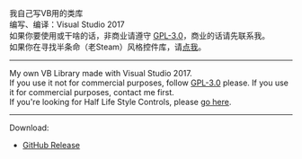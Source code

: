 我自己写VB用的类库  
编写、编译：Visual Studio 2017  
如果你要使用或干啥的话，非商业请遵守 [GPL-3.0](https://github.com/gordonwalkedby/Walkedbys_Library/blob/master/LICENSE)，商业的话请先联系我。  
如果你在寻找半条命（老Steam）风格控件库，请[点我](https://github.com/gordonwalkedby/Walkedbys_Library/blob/master/WL/HLControl/README.md)。

-----

My own VB Library made with Visual Studio 2017.  
If you use it not for commercial purposes, follow [GPL-3.0](https://github.com/gordonwalkedby/Walkedbys_Library/blob/master/LICENSE) please. If you use it for commercial purposes, contact me first.  
If you're looking for Half Life Style Controls, please [go here](https://github.com/gordonwalkedby/Walkedbys_Library/blob/master/WL/HLControl/README.md).  

-----

Download: 

- [GitHub Release](https://github.com/gordonwalkedby/Walkedbys_Library/releases)
